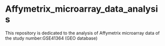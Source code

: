 # Affymetrix_microarray_data_analysis
This repository is dedicated to the analysis of Affymetrix microarray data of the study number:GSE41364 (GEO database)
